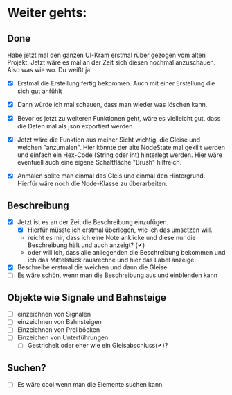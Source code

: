 
# Weiter gehts:

## Done
Habe jetzt mal den ganzen UI-Kram erstmal rüber gezogen vom alten Projekt.
Jetzt wäre es mal an der Zeit sich diesen nochmal anzuschauen. Also was wie wo. Du weißt ja.

- [x] Erstmal die Erstellung fertig bekommen. Auch mit einer Erstellung die sich gut anfühlt
- [x] Dann würde ich mal schauen, dass man wieder was löschen kann.
- [x] Bevor es jetzt zu weiteren Funktionen geht, wäre es vielleicht gut, dass die Daten mal als json exportiert werden.
- [x] Jetzt wäre die Funktion aus meiner Sicht wichtig, die Gleise und weichen "anzumalen". Hier könnte der alte NodeState mal gekillt werden und einfach ein Hex-Code (String oder int) hinterlegt werden. Hier wäre eventuell auch eine eigene Schaltfläche "Brush" hilfreich. 
- [x] Anmalen sollte man einmal das Gleis und einmal den Hintergrund. Hierfür wäre noch die Node-Klasse zu überarbeiten.


## Beschreibung
- [x] Jetzt ist es an der Zeit die Beschreibung einzufügen.
  - [x] Hierfür müsste ich erstmal überlegen, wie ich das umsetzen will. 
  - reicht es mir, dass ich eine Note anklicke und diese nur die Beschreibung hält und auch anzeigt? (✔)
  - oder will ich, dass alle anliegenden die Beschreibung bekommen und ich das Mittelstück rausrechne und hier das Label anzeige.
- [x] Beschreibe erstmal die weichen und dann die Gleise 
- [ ] Es wäre schön, wenn man die Beschreibung aus und einblenden kann

## Objekte wie Signale und Bahnsteige
- [ ] einzeichnen von Signalen
- [ ] einzeichnen von Bahnsteigen
- [ ] Einzeichnen von Prellböcken
- [ ] Einzeichen von Unterführungen 
  - [ ] Gestrichelt oder eher wie ein Gleisabschluss(✔)?

## Suchen?
-  [ ] Es wäre cool wenn man die Elemente suchen kann.

